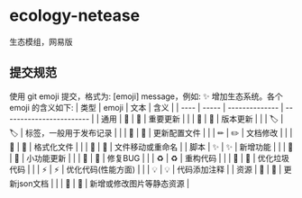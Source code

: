 # ecology-netease
生态模组，网易版

## 提交规范

使用 git emoji 提交，格式为: [emoji] message，例如: ✨ 增加生态系统。各个 emoji 的含义如下:
| 类型 | emoji | 文本           | 含义                     |
| ---- | ----- | -------------- | ------------------------ |
| 通用 | 🎉     | :tada:         | 重要更新                 |
|      | 🔖     | :bookmark:     | 版本更新                 |
|      | 🏷     | :label:        | 标签，一般用于发布记录   |
|      | 🔧     | :wrench:       | 更新配置文件             |
|      | ✏     | :pencil2:      | 文档修改                 |
|      | 🎨     | :art:          | 格式化文件               |
|      | 🚚     | :truck:        | 文件移动或重命名         |
| 脚本 | ✨     | :sparkles:     | 新增功能                 |
|      | 🚧     | :construction: | 小功能更新               |
|      | 🐛     | :bug:          | 修复BUG                  |
|      | ♻     | :recycle:      | 重构代码                 |
|      | 💩     | :poop:         | 优化垃圾代码             |
|      | ⚡     | :zap:          | 优化代码(性能方面)       |
|      | 💡     | :bulb:         | 代码添加注释             |
| 资源 | 📑     | :pencil:       | 更新json文档             |
|      | 🍱     | :bento:        | 新增或修改图片等静态资源 |